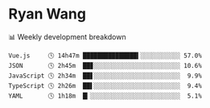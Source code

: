 # Ryan Wang

 <!-- waka-box start -->
📊 Weekly development breakdown
```text
Vue.js     🕓 14h47m ███████████████▍░░░░░░░░░░░ 57.0%
JSON       🕓 2h45m  ██▊░░░░░░░░░░░░░░░░░░░░░░░░ 10.6%
JavaScript 🕓 2h34m  ██▋░░░░░░░░░░░░░░░░░░░░░░░░  9.9%
TypeScript 🕓 2h26m  ██▌░░░░░░░░░░░░░░░░░░░░░░░░  9.4%
YAML       🕓 1h18m  █▎░░░░░░░░░░░░░░░░░░░░░░░░░  5.1%
```
<!-- Powered by https://github.com/YouEclipse/waka-box-go . -->
<!-- waka-box end -->